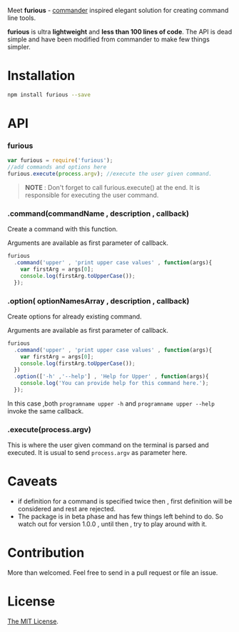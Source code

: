 Meet __furious__ - [commander](https://www.npmjs.com/package/commander) inspired elegant solution for creating command line tools.

__furious__ is ultra __lightweight__ and __less than 100 lines of code__. The API is dead simple and have been modified from commander to make few things simpler.

Installation
============
```bash 
npm install furious --save
```

API
===
### furious
```javascript
var furious = require('furious');
//add commands and options here 
furious.execute(process.argv); //execute the user given command.  
```
> __NOTE__ : Don't forget to call furious.execute() at the end. It is responsible for executing the user command.

### .command(commandName , description , callback)
Create a command with this function.

Arguments are available as first parameter of callback.

```javascript
furious
  .command('upper' , 'print upper case values' , function(args){
    var firstArg = args[0];
    console.log(firstArg.toUpperCase());
  });
```

### .option( optionNamesArray , description , callback)
Create options for already existing command.

Arguments are available as first parameter of callback.
```javascript
furious
  .command('upper' , 'print upper case values' , function(args){
    var firstArg = args[0];
    console.log(firstArg.toUpperCase());
  })
  .option(['-h' ,'--help'] , 'Help for Upper' , function(args){
    console.log('You can provide help for this command here.');
  });
```
In this case ,both  ``programname upper -h`` and  ``programname upper --help`` invoke the same callback.

### .execute(process.argv)
This is where the user given command on the terminal is parsed and executed. It is usual to send ``process.argv`` as parameter here.

Caveats
=======
- if definition for a command is specified twice then , first definition will be considered and rest are rejected.
- The package is in beta phase and has few things left behind to do. So watch out for version 1.0.0 , until then , try to play around with it.

Contribution
============
More than welcomed. Feel free to send in a pull request or file an issue.

License
=======
[The MIT License](https://github.com/scriptnull/furious/blob/master/LICENSE).
